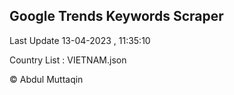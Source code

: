 

## Google Trends Keywords Scraper 
 
Last Update 13-04-2023 , 11:35:10

Country List :
VIETNAM.json



© Abdul Muttaqin 

